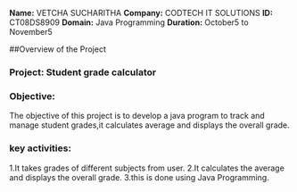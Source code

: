 **Name:** VETCHA SUCHARITHA
**Company:** CODTECH IT SOLUTIONS
**ID:** CT08DS8909
**Domain:** Java Programming
**Duration:** October5 to November5

##Overview of the Project
### Project: Student grade calculator
### Objective:
The objective of this project is to develop a java program to track and manage student grades,it calculates average and displays the overall grade.
### key activities:
1.It takes grades of different subjects from user.
2.It calculates the average and displays the overall grade.
3.this is done using Java Programming.

